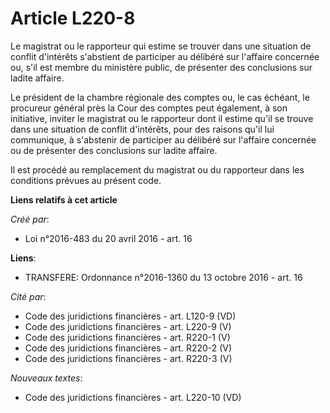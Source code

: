 # Article L220-8

Le magistrat ou le rapporteur qui estime se trouver dans une situation de conflit d'intérêts s'abstient de participer au
délibéré sur l'affaire concernée ou, s'il est membre du ministère public, de présenter des conclusions sur ladite affaire.

Le président de la chambre régionale des comptes ou, le cas échéant, le procureur général près la Cour des comptes peut
également, à son initiative, inviter le magistrat ou le rapporteur dont il estime qu'il se trouve dans une situation de
conflit d'intérêts, pour des raisons qu'il lui communique, à s'abstenir de participer au délibéré sur l'affaire concernée ou
de présenter des conclusions sur ladite affaire.

Il est procédé au remplacement du magistrat ou du rapporteur dans les conditions prévues au présent code.

**Liens relatifs à cet article**

_Créé par_:

  - Loi n°2016-483 du 20 avril 2016 - art. 16

**Liens**:

  - TRANSFERE: Ordonnance n°2016-1360 du 13 octobre 2016 - art. 16

_Cité par_:

  - Code des juridictions financières - art. L120-9 (VD)
  - Code des juridictions financières - art. L220-9 (V)
  - Code des juridictions financières - art. R220-1 (V)
  - Code des juridictions financières - art. R220-2 (V)
  - Code des juridictions financières - art. R220-3 (V)

_Nouveaux textes_:

  - Code des juridictions financières - art. L220-10 (VD)

